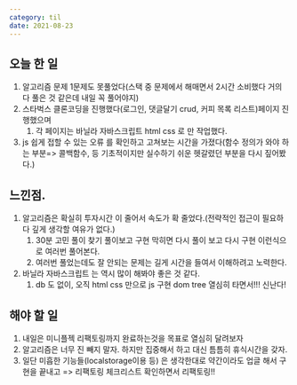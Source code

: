 ```yaml
---
category: til
date: 2021-08-23
---
```


## 오늘 한 일

1. 알고리즘 문제 1문제도 못풀었다(스택 중 문제에서 해매면서 2시간 소비했다 거의 다 풀은 것 같은데 내일 꼭 풀어야지)
2. 스타벅스 클론코딩을 진행했다(로그인, 댓글달기 crud, 커피 목록 리스트)페이지 진행했으며
   1. 각 페이지는 바닐라 자바스크립트 html css 로 만 작업했다.
3. js 쉽게 접할 수 있는 오류 를 확인하고 고쳐보는 시간을 가졌다(함수 정의가 와야 하는 부분=> 콜백함수, 등 기초적이지만 실수하기 쉬운 헷갈렸던 부분을 다시 짚어봤다.)

## 느낀점.

1. 알고리즘은 확실히 투자시간 이 줄어서 속도가 확 줄었다.(전략적인 접근이 필요하다 깊게 생각할 여유가 없다.)
   1. 30분 고민 풀이 찾기 풀이보고 구현 막히면 다시 풀이 보고 다시 구현 이런식으로 여러번 풀어본다.
   2. 여러번 풀었는데도 잘 안되는 문제는 길게 시간을 들여서 이해하려고 노력한다.
2. 바닐라 자바스크립트 는 역시 많이 해봐야 좋은 것 같다.
   1. db 도 없이, 오직 html css 만으로 js 구현 dom tree 열심히 타면서!!! 신난다!

## 해야 할 일

1. 내일은 미니플젝 리팩토링까지 완료하는것을 목표로 열심히 달려보자
2. 알고리즘은 너무 진 빼지 말자. 하지만 집중해서 하고 대신 틈틈히 휴식시간을 갖자.
3. 일단 미흡한 기능들(localstorage이용 등) 은 생각한대로 약간이라도 업글 해서 구현을 끝내고 => 리팩토링 체크리스트 확인하면서 리팩토링!!
